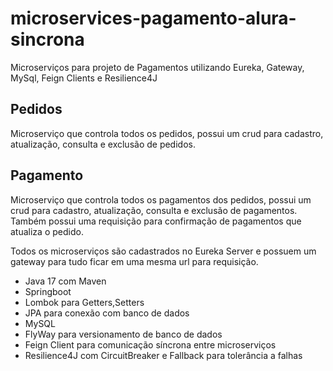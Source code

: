 # microservices-pagamento-alura-sincrona
Microserviços para projeto de Pagamentos utilizando Eureka, Gateway, MySql, Feign Clients e Resilience4J

## Pedidos
Microserviço que controla todos os pedidos, possui um crud para cadastro, atualização, consulta e exclusão de pedidos.

## Pagamento
Microserviço que controla todos os pagamentos dos pedidos, possui um crud para cadastro, atualização, consulta e exclusão de pagamentos. Também possui uma requisição para confirmação de pagamentos que atualiza o pedido.

Todos os microserviços são cadastrados no Eureka Server e possuem um gateway para tudo ficar em uma mesma url para requisição.

<ul>
<li>Java 17 com Maven</li>
<li>Springboot</li>
<li>Lombok para Getters,Setters</li>
<li>JPA para conexão com banco de dados</li>
<li>MySQL</li>
<li>FlyWay para versionamento de banco de dados</li>
<li>Feign Client para comunicação síncrona entre microserviços</li>
<li>Resilience4J com CircuitBreaker e Fallback para tolerância a falhas</li>
</ul>

